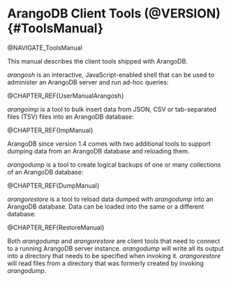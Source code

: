 ArangoDB Client Tools (@VERSION) {#ToolsManual}
===============================================

@NAVIGATE_ToolsManual

This manual describes the client tools shipped with ArangoDB.

_arangosh_ is an interactive, JavaScript-enabled shell that can be used to administer
an ArangoDB server and run ad-hoc queries:

@CHAPTER_REF{UserManualArangosh}

_arangoimp_ is a tool to bulk insert data from JSON, CSV or tab-separated files (TSV)
files into an ArangoDB database:

@CHAPTER_REF{ImpManual}

ArangoDB since version 1.4 comes with two additional tools to support dumping data
from an ArangoDB database and reloading them. 

_arangodump_ is a tool to create logical backups of one or many collections of an 
ArangoDB database:

@CHAPTER_REF{DumpManual}

_arangorestore_ is a tool to reload data dumped with _arangodump_ into an
ArangoDB database. Data can be loaded into the same or a different database:

@CHAPTER_REF{RestoreManual}

Both _arangodump_ and _arangorestore_ are client tools that need to connect to a 
running ArangoDB server instance. _arangodump_ will write all its output into a 
directory that needs to be specified when invoking it. _arangorestore_ will read
files from a directory that was formerly created by invoking _arangodump_.

